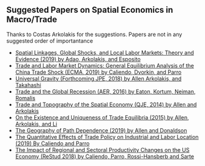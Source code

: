 ## Suggested Papers on Spatial Economics in Macro/Trade
Thanks to Costas Arkolakis for the suggestions.  Papers are not in any suggested order of importantance

- [Spatial Linkages, Global Shocks, and Local Labor
Markets: Theory and Evidence (2019) by Adao, Arkolakis, and Esposito](http://www.econ.yale.edu/~ka265/research/LaborSupplyTrade/Adao%20Arkolakis%20Esposito%20Spatial%20Links%20Global%20Shocks%20Local%20Labor%20Markets.pdf)
- [Trade and Labor Market Dynamics: General Equilibrium Analysis of the China Trade Shock (ECMA, 2019) by Caliendo, Dvorkin, and Parro](https://www.google.com/url?q=https%3A%2F%2Fspinup-000d1a-wp-offload-media.s3.amazonaws.com%2Ffaculty%2Fwp-content%2Fuploads%2Fsites%2F40%2F2019%2F06%2FCDP.pdf&sa=D&sntz=1&usg=AFQjCNHNh33ZESCatHsc-tfzM7ih3TVj-w)
- [Universal Gravity (Forthcoming JPE, 2018) by Allen Arkolakis, and Takahashi](http://www.econ.yale.edu/~ka265/research/UniversalGravity/AAT%20-%20Universal%20Gravity%20-%20paper.pdf)
- [Trade and the Global Recession (AER, 2016) by Eaton, Kortum, Neiman, Romalis](https://faculty.chicagobooth.edu/brent.neiman/research/EKNR.pdf)
- [Trade and Topography of the Spatial Economy (QJE, 2014) by Allen and Arkolakis](http://www.econ.yale.edu/~ka265/research/Topography/AllenArkolakis.pdf)
- [On the Existence and Uniqueness of Trade Equilibria (2015) by Allen, Arkolakis, and Li ](http://www.econ.yale.edu/~ka265/research/OnExistenceUniqueness/Allen%20Arkolakis%20Li%20%20-%20Existence%20Uniqueness.pdf)
- [The Geography of Path Dependence (2019) by Allen and Donaldson](https://dl.dropbox.com/s/0ww1i1sbi2e6u6u/Allen%20and%20Donaldson%20-%20Path%20Dependence.pdf)
- [The Quantitative Effects of Trade Policy on Industrial and Labor Location (2019) By Caliendo and Parro](https://spinup-000d1a-wp-offload-media.s3.amazonaws.com/faculty/wp-content/uploads/sites/40/2019/11/QETPILL.pdf)
- [The Impact of Regional and Sectoral Productivity Changes on the US Economy (ReStud 2018) by Caliendo, Parro, Rossi-Hansberb and Sarte](https://spinup-000d1a-wp-offload-media.s3.amazonaws.com/faculty/wp-content/uploads/sites/40/2019/06/RSSUS.pdf)

